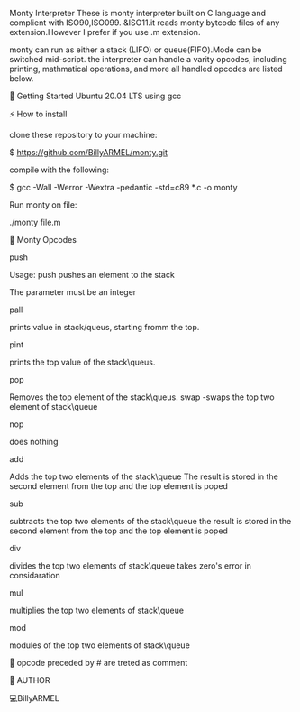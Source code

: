 Monty Interpreter
These is monty interpreter built on C language and complient with ISO90,ISO099. &ISO11.it reads monty bytcode files of any extension.However I prefer if you use .m extension.

monty can run as either a stack (LIFO) or queue(FIFO).Mode can be switched mid-script. the interpreter can handle a varity opcodes, including printing, mathmatical operations, and more all handled opcodes are listed below.

🏃 Getting Started
Ubuntu 20.04 LTS using gcc

⚡ How to install

clone these repository to your machine:

$ https://github.com/BillyARMEL/monty.git

compile with the following:

$ gcc -Wall -Werror -Wextra -pedantic -std=c89 *.c -o monty

Run monty on file:

./monty file.m

🔧 Monty Opcodes

push

Usage: push <int>
  pushes an element to the stack
  
The parameter <int> must be an integer

  pall
  
prints value in stack/queus, starting fromm the top.

  pint
  
prints the top value of the stack\queus.

  pop
  
Removes the top element of the stack\queus.
swap -swaps the top two element of stack\queue

  nop
  
does nothing

  add
  
Adds the top two elements of the stack\queue
The result is stored in the second element from the top and the top element is poped

  sub
  
subtracts the top two elements of the stack\queue
the result is stored in the second element from the top and the top element is poped

  div
  
divides the top two elements of stack\queue
takes zero's error in considaration

  mul
  
multiplies the top two elements of stack\queue

  mod
  
modules of the top two elements of stack\queue

📮 opcode preceded by # are treted as comment

📘 AUTHOR
  
  💻BillyARMEL


